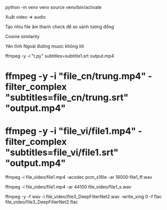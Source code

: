 python -m venv venv
source venv/bin/activate

Xuất video => audio

Tạo nhìu file âm thanh check
để so sánh tương đồng

Cosine similarity

Yên tĩnh
Ngoài đường
music không lời

<!-- Tạo file output srt  + video gốc -->

ffmpeg -y -i "t.py" subtitles=subtitle1.srt output.mp4

# ffmpeg -y -i "file_cn/trung.mp4" -filter_complex "subtitles=file_cn/trung.srt" "output.mp4"

# ffmpeg -y -i "file_vi/file1.mp4" -filter_complex "subtitles=file_vi/file1.srt" "output.mp4"

ffmpeg -i file_video/file1.mp4 -acodec pcm_s16le -ar 16000 file1_ff.wav

ffmpeg -i file_video/file1.mp4 -ar 44100 file_video/file1_s.wav

ffmpeg -y -f wav -i file_video/file3_DeepFilterNet2.wav -write_xing 0 -f flac file_video/file3_DeepFilterNet2.flac


